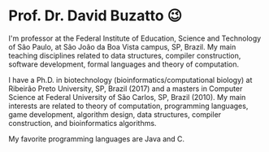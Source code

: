 # Prof. Dr. David Buzatto 😉

I'm professor at the Federal Institute of Education, Science and Technology of São Paulo, at São João da Boa Vista campus, SP, Brazil. My main teaching disciplines related to data structures, compiler construction, software development, formal languages and theory of computation.

I have a Ph.D. in biotechnology (bioinformatics/computational biology) at Ribeirão Preto University, SP, Brazil (2017) and a masters in Computer Science at Federal University of São Carlos, SP, Brazil (2010). My main interests are related to theory of computation, programming languages, game development, algorithm design, data structures, compiler construction, and bioinformatics algorithms.

My favorite programming languages are Java and C.
